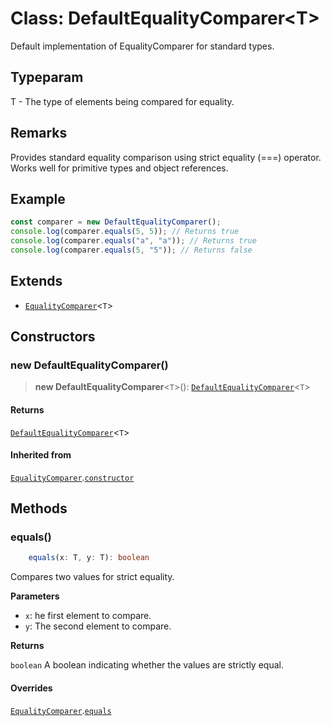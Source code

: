 <!-- markdownlint-disable MD036 -->

# Class: DefaultEqualityComparer\<T\>

Default implementation of EqualityComparer for standard types.

## Typeparam

T - The type of elements being compared for equality.

## Remarks

Provides standard equality comparison using strict equality (===) operator.
Works well for primitive types and object references.

## Example

```typescript
const comparer = new DefaultEqualityComparer();
console.log(comparer.equals(5, 5)); // Returns true
console.log(comparer.equals("a", "a")); // Returns true
console.log(comparer.equals(5, "5")); // Returns false
```

## Extends

- [`EqualityComparer`](EqualityComparer.md)\<`T`\>

## Constructors

### new DefaultEqualityComparer()

> **new DefaultEqualityComparer**\<`T`\>():
> [`DefaultEqualityComparer`](DefaultEqualityComparer.md)\<`T`\>

#### Returns

[`DefaultEqualityComparer`](DefaultEqualityComparer.md)\<`T`\>

#### Inherited from

[`EqualityComparer`](EqualityComparer.md).[`constructor`](EqualityComparer.md#constructors)

## Methods

### equals()

```typescript
    equals(x: T, y: T): boolean
```

Compares two values for strict equality.

**Parameters**

- `x`: he first element to compare.
- `y`: The second element to compare.

**Returns**

`boolean` A boolean indicating whether the values are strictly equal.

#### Overrides

[`EqualityComparer`](EqualityComparer.md).[`equals`](EqualityComparer.md#equals)
